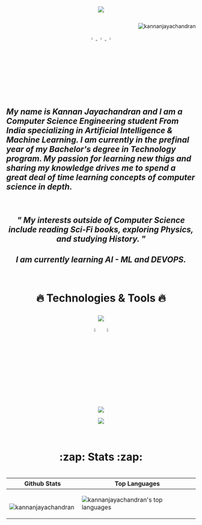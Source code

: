 <html>

<body>

<h1 align="center">

<a href="https://git.io/typing-svg">

<img src="https://readme-typing-svg.herokuapp.com/?lines=Hello,+There!+👋;This+is+Kannan....;Nice+to+meet+you!&center=true&size=30"/>  </a>

</h1> 
  
<p align="right">
    <img src="https://komarev.com/ghpvc/?username=kannanjayachandran&label=Profile%20views&color=0e75b6&style=flat"alt="kannanjayachandran"/> </p>
    
    
    

<p align="center">
  <a href="https://twitter.com/kannanj362">
  <img src="https://skillicons.dev/icons?i=twitter" width="4%"/>
    <a href="https://www.linkedin.com/in/kannan-j-976502223/">
    <img src="https://skillicons.dev/icons?i=linkedin" width="4%"/>
    <a href="https://www.instagram.com/kannan.jayachandran/">
    <img src="https://skillicons.dev/icons?i=instagram" width="4%"/>    
  </a>
</p>
    

<h2 style= align="center"><i>  My name is Kannan Jayachandran and I am a Computer Science Engineering student 
From India specializing in Artificial Intelligence & Machine Learning. I am currently in the prefinal year of my Bachelor's degree in Technology program. My passion for learning new thigs and sharing my knowledge
drives me to spend a great deal of time learning concepts
of computer science in depth. </i>

</h2>
<br>

<h2 align="center"><i>" My interests outside of Computer Science include reading Sci-Fi books,
 exploring Physics, and studying History. "</i> </h2>

<h2 align="center"> <i>I am currently learning AI - ML and DEVOPS.</i> </h2>

<br>
 
<h1 align="center" >

:fire: Technologies & Tools :fire:

</h1>


 
<div align="center" class="tools">

 
 <p align="center">
 
 
 <p align="center">
  <a href="https://github.com/kannanjayachandran">
    <img src="https://skillicons.dev/icons?i=c,cpp,java,python,js,r,go,swift" />
  </a>
</p>
 
 
[<img src="https://github.com/get-icon/geticon/blob/master/icons/numpy-icon.svg" width="5%"/>](https://numpy.org/doc/)
&nbsp;[<img src="https://raw.githubusercontent.com/get-icon/geticon/master/icons/pandas-icon.svg" width="5%"/>](https://pandas.pydata.org/)
    
</p>


<p align="center">
  <a href="https://github.com/kannanjayachandran">
    <img src="https://skillicons.dev/icons?i=html,css,bootstrap,flask" />
  </a>
</p>




<p align="center">
  <a href="https://github.com/kannanjayachandran">
    <img src="https://skillicons.dev/icons?i=git,linux,latex,azure,gcp,nodejs,heroku,vim" />
  </a>
</p>




</div>

 <br>
 
 <h1 align="center">
:zap: Stats  :zap:

 </h1>
 
 <h1 align="center">
 
|   Github Stats    |   Top Languages             |
|    -----------    |   -----------------------   |
| <p>&nbsp;<img align="center" src="https://github-readme-stats.vercel.app/api?username=kannanjayachandran&show_icons=true&theme=radical" alt="kannanjayachandran" /></p> | ![kannanjayachandran's top languages](https://github-readme-stats.vercel.app/api/top-langs/?username=kannanjayachandran&hide=CSS,HTML&langs_count=10&show_icons=true&title_color=f6c32c&icon_color=f6c32c&text_color=9f9f9f&bg_color=151515&count_private=true&layout=compact) |

 </h1>
 
  </body>
    
</html>
